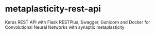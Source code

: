 # metaplasticity-rest-api
Keras REST API with Flask RESTPlus, Swagger, Gunicorn and Docker for Convolutional Neural Networks with synaptic metaplasticity
